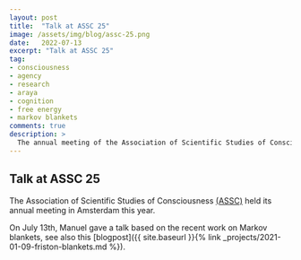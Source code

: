 ```yaml
---
layout: post
title:  "Talk at ASSC 25"
image: /assets/img/blog/assc-25.png
date:   2022-07-13
excerpt: "Talk at ASSC 25"
tag:
- consciousness
- agency
- research
- araya
- cognition
- free energy
- markov blankets
comments: true
description: >
  The annual meeting of the Association of Scientific Studies of Consciousness [(ASSC)](https://theassc.org/).
---
```



## Talk at ASSC 25
The Association of Scientific Studies of Consciousness [(ASSC)](https://theassc.org/) held its annual meeting in Amsterdam this year.

On July 13th, Manuel gave a talk based on the recent work on Markov blankets, see also this [blogpost]({{ site.baseurl }}{% link _projects/2021-01-09-friston-blankets.md %}).